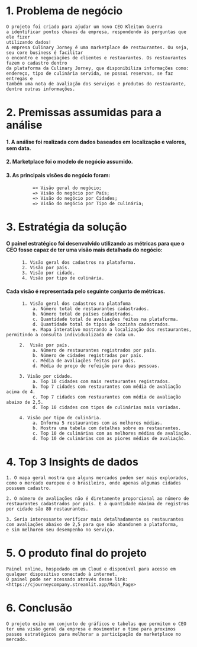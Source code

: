 # 1. Problema de negócio
    O projeto foi criado para ajudar um novo CEO Kleiton Guerra
    a identificar pontos chaves da empresa, respondendo às perguntas que ele fizer
    utilizando dados!
    A empresa Culinary Jorney é uma marketplace de restaurantes. Ou seja, seu core business é facilitar 
    o encontro e negociações de clientes e restaurantes. Os restaurantes fazem o cadastro dentro 
    da plataforma da Culinary Jorney, que disponibiliza informações como:
    endereço, tipo de culinária servida, se possui reservas, se faz entregas e 
    também uma nota de avaliação dos serviços e produtos do restaurante, dentre outras informações.
    
# 2. Premissas assumidas para a análise
####      1. A análise foi realizada com dados baseados em localização e valores, sem data.
####      2. Marketplace foi o modelo de negócio assumido.
####      3. As principais visões do negócio foram: 
              => Visão geral do negócio; 
              => Visão do negócio por País;
              => Visão do negócio por Cidades;
              => Visão do negócio por Tipo de culinária;
    
# 3. Estratégia da solução
####    O painel estratégico foi desenvolvido utilizando as métricas para que o CEO fosse capaz de ter uma visão mais detalhada do negócio:
          1. Visão geral dos cadastros na plataforma.
          2. Visão por país.
          3. Visão por cidade.
          4. Visão por tipo de culinária.
    
####    Cada visão é representada pelo seguinte conjunto de métricas.
          1. Visão geral dos cadastros na platafoma
              a. Número total de restaurantes cadastrados.
              b. Número total de países cadastrados.
              c. Quantidade total de avaliações feitas na plataforma.
              d. Quantidade total de tipos de cozinha cadastrados.
              e. Mapa interativo mostrando a localização dos restaurantes, permitindo a consulta individualizada de cada um.
            
         2.  Visão por país.
              a. Número de restaurantes registrados por país.
              b. Número de cidades registradas por país.
              c. Média de avaliações feitas por país.
              d. Média de preço de refeição para duas pessoas.

         3. Visão por cidade.
              a. Top 10 cidades com mais restaurantes registrados.
              b. Top 7 cidades com restaurantes com média de avaliação acima de 4.
              c. Top 7 cidades com restaurantes com média de avaliação abaixo de 2,5.
              d. Top 10 cidades com tipos de culinárias mais variadas.

         4. Visão por tipo de culinária.
              a. Informa 5 restaurantes com as melhores médias.
              b. Mostra uma tabela com detalhes sobre os restaurantes.
              c. Top 10 de culinárias com as melhores médias de avaliação. 
              d. Top 10 de culinárias com as piores médias de avaliação.

# 4. Top 3 Insights de dados
    1. O mapa geral mostra que alguns mercados podem ser mais explorados, como o mercado europeu e o brasileiro, onde apenas algumas cidades possuem cadastro. 
        
    2. O número de avaliações não é diretamente proporcional ao número de restaurantes cadastrados por país. E a quantidade máxima de registros
    por cidade são 80 restaurantes. 
    
    3. Seria interessante verificar mais detalhadamente os restaurantes com avaliações abaixo de 2,5 para que não abandonem a plataforma, 
    e sim melhorem seu desempenho no serviço.

# 5. O produto final do projeto
    Painel online, hospedado em um Cloud e disponível para acesso em qualquer dispositivo conectado à internet.
    O painel pode ser acessado através desse link: <https://cjourneycompany.streamlit.app/Main_Page>
    
# 6. Conclusão
    O projeto exibe um conjunto de gráficos e tabelas que permitem o CEO ter uma visão geral da empresa e movimentar o time para proximos
    passos estratégicos para melhorar a participação do marketplace no mercado. 
